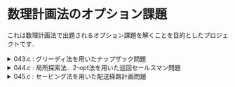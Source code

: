 # 数理計画法のオプション課題  
これは数理計画法で出題されるオプション課題を解くことを目的としたプロジェクトです．

<details>
  <summary>043.c : グリーディ法を用いたナップザック問題</summary>
  
### グリーディ法（貪欲法）
その時点で最も良い（最適に見える）選択を繰り返すことで最終的な解を求めるアルゴリズムの手法
最適解になるとは限らない．

- **最適解でない具体例**  
ある金額を硬貨で払うとき，大きなものから払っていく．  
{10, 7, 1} の硬貨があるとき，14円の払い方は {10, 1, 1, 1, 1}．  
これは，最適解ではない．（最適解は {7, 7}である．

### 実装
貪欲法なので，アイテムごとの重量あたりの価値を計算する必要がある．
また，それらをソートして降順で選択する必要がある．
```c
typedef struct {
    int index; // 元のアイテムのインデックス
    int size; // サイズ
    int value; // 価値
    double ratio; // 価値/サイズ
} Item;
```
このようにアイテム構造体の中に元のインデックスを保持することで，ソート後でも選択したアイテムを把握できる．
  
</details>

<details>
  <summary>044.c : 局所探索法．2-opt法を用いた巡回セールスマン問題  </summary>
  
### 局所探索法
  現在の解の周り（近傍）を見渡し，より良い解に遷移していく最適化手法．
  当たり前だが，最適解になるとは限らない．

- **最適解でない具体例**
山を登ることを想定する．
現在の地点から上を目指すとき，10歩以内で登れる最適地点を探し上る．それを繰り返し頂上を示す．
実際には少し遠回りしたほうが，総コスト（耐力）を消耗せずに登れるかもしれない．

### 実装
都市を一筆書きするとき，コストが最小となるようなルートを探すときに用いられる初歩的なアルゴリズムである**2-opt**法を用いる．  

はじめ，適当なルートを生成する.  
その中のに変を選び，頂点を交換する.  
```
- A - B -        - A   B -
            ->       X
- C - D -        - C   D -
```
もし，これがコストが低くなるなら，ルートを更新する.  
更新がなければ終了する.  

</details>
<details><summary>045.c : セービング法を用いた配送経路計画問題  </summary></details>
